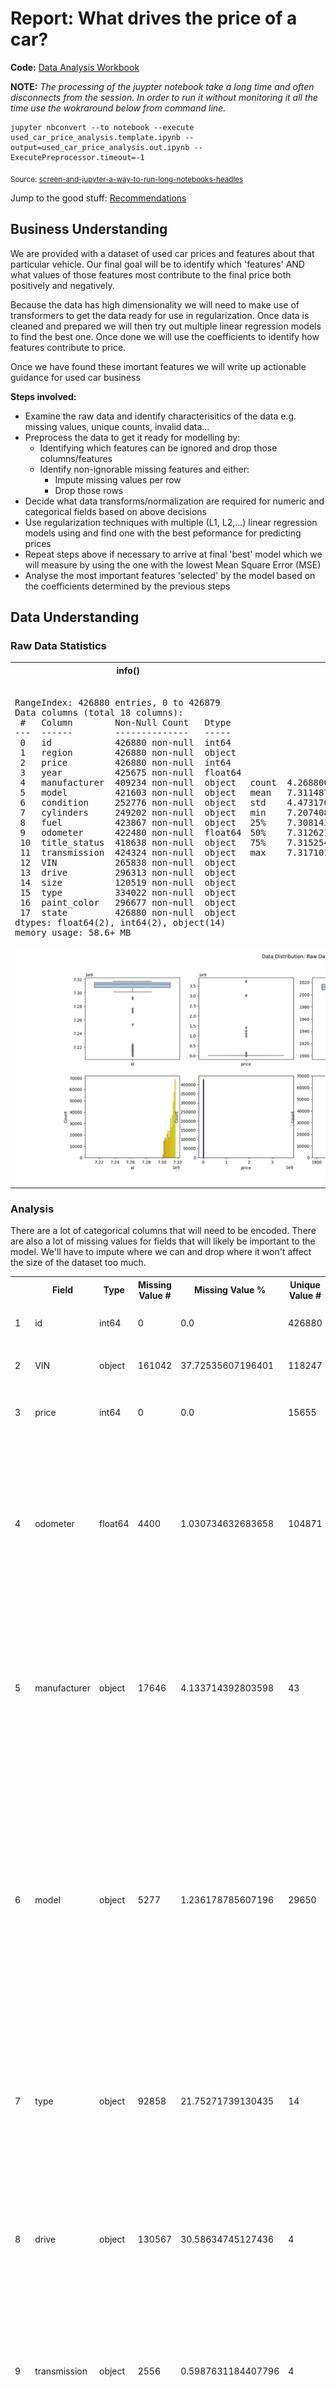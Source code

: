 # Report: What drives the price of a car?

**Code:** [Data Analysis Workbook](./used_car_price_analysis.out.ipynb)

**NOTE:** *The processing of the juypter notebook take a long time and often disconnects from the session. In order to run it without monitoring it all the time use the wokraround below from command line.*

```
jupyter nbconvert --to notebook --execute used_car_price_analysis.template.ipynb --output=used_car_price_analysis.out.ipynb --ExecutePreprocessor.timeout=-1
```
<sub>Source: [screen-and-jupyter-a-way-to-run-long-notebooks-headles](https://www.maksimeren.com/post/screen-and-jupyter-a-way-to-run-long-notebooks-headless/)</sub>

Jump to the good stuff: [Recommendations](#Recommendations)

## Business Understanding

We are provided with a dataset of used car prices and features about that particular vehicle. Our final goal will be to identify which 'features' AND what values of those features most contribute to the final price both positively and negatively.

Because the data has high dimensionality we will need to make use of transformers to get the data ready for use in regularization. Once data is cleaned and prepared we will then try out multiple linear regression models to find the best one. Once done we will use the coefficients to identify how features contribute to price.

Once we have found these imortant features we will write up actionable guidance for used car business

**Steps involved:**

  - Examine the raw data and identify characterisitics of the data e.g. missing values, unique counts, invalid data...
  - Preprocess the data to get it ready for modelling by:
    - Identifying which features can be ignored and drop those columns/features
    - Identify non-ignorable missing features and either:
      - Impute missing values per row
      - Drop those rows
  - Decide what data transforms/normalization are required for numeric and categorical fields based on above decisions
  - Use regularization techniques with multiple (L1, L2,...) linear regression models using and find one with the best peformance for predicting prices
  - Repeat steps above if necessary to arrive at final 'best' model which we will measure by using the one with the lowest Mean Square Error (MSE)
  - Analyse the most important features 'selected' by the model based on the coefficients determined by the previous steps
## Data Understanding

### Raw Data Statistics

<table><tr><th>info()</th><th>describe()</th></tr><tr><td><pre><class 'pandas.core.frame.DataFrame'>
RangeIndex: 426880 entries, 0 to 426879
Data columns (total 18 columns):
 #   Column        Non-Null Count   Dtype  
---  ------        --------------   -----  
 0   id            426880 non-null  int64  
 1   region        426880 non-null  object 
 2   price         426880 non-null  int64  
 3   year          425675 non-null  float64
 4   manufacturer  409234 non-null  object 
 5   model         421603 non-null  object 
 6   condition     252776 non-null  object 
 7   cylinders     249202 non-null  object 
 8   fuel          423867 non-null  object 
 9   odometer      422480 non-null  float64
 10  title_status  418638 non-null  object 
 11  transmission  424324 non-null  object 
 12  VIN           265838 non-null  object 
 13  drive         296313 non-null  object 
 14  size          120519 non-null  object 
 15  type          334022 non-null  object 
 16  paint_color   296677 non-null  object 
 17  state         426880 non-null  object 
dtypes: float64(2), int64(2), object(14)
memory usage: 58.6+ MB
</pre></td><td><pre>                 id         price           year      odometer
count  4.268800e+05  4.268800e+05  425675.000000  4.224800e+05
mean   7.311487e+09  7.519903e+04    2011.235191  9.804333e+04
std    4.473170e+06  1.218228e+07       9.452120  2.138815e+05
min    7.207408e+09  0.000000e+00    1900.000000  0.000000e+00
25%    7.308143e+09  5.900000e+03    2008.000000  3.770400e+04
50%    7.312621e+09  1.395000e+04    2013.000000  8.554800e+04
75%    7.315254e+09  2.648575e+04    2017.000000  1.335425e+05
max    7.317101e+09  3.736929e+09    2022.000000  1.000000e+07</pre></td></tr><tr><td colspan="2">
<a href="./analysis_results/module_11_01.step01.data_understanding.data.distribution.png" target="_blank"><img src="./analysis_results/module_11_01.step01.data_understanding.data.distribution.png"/></a>
</td></tr></tr></table>

### Analysis

 There are a lot of categorical columns that will need to be encoded. There are also a lot of missing values for fields that will likely be important to the model. We'll have to impute where we can and drop where it won't affect the size of the dataset too much.

<table>
<tr>
<th></th><th>Field</th><th>Type</th><th>Missing Value #</th><th>Missing Value %</th><th>Unique Value #</th><th>Notes</th></tr>
<tr>
<td>1</td><td>id</td><td>int64</td><td>0</td><td>0.0</td><td>426880</td><td><ul><li>Not useful for predictions.</ul></td></tr>
<tr>
<td>2</td><td>VIN</td><td>object</td><td>161042</td><td>37.72535607196401</td><td>118247</td><td><ul><li>Not useful for predictions.</ul></td></tr>
<tr>
<td>3</td><td>price</td><td>int64</td><td>0</td><td>0.0</td><td>15655</td><td><ul><li>Target Field.</li>
<li>Need to deal with outliers.</ul></td></tr>
<tr>
<td>4</td><td>odometer</td><td>float64</td><td>4400</td><td>1.030734632683658</td><td>104871</td><td><ul><li>Has an effect on price typically negative as mileage goes up.</li>
<li>Need to deal with outliers.There are only a small percentage of values missing.</ul></td></tr>
<tr>
<td>5</td><td>manufacturer</td><td>object</td><td>17646</td><td>4.133714392803598</td><td>43</td><td><ul><li>Has an effect on price.</li>
<li>There are empty values here and no easy way to determine them.</li>
<li>There are only a small percentage of values missing.</ul></td></tr>
<tr>
<td>6</td><td>model</td><td>object</td><td>5277</td><td>1.236178785607196</td><td>29650</td><td><ul><li>Has an effect on price.</li>
<li>There are empty values here and no easy way to determine them.</li>
<li>There are only a small percentage of values missing.</li>
<li>Free text field and there could be spelling mistakes or variations in order of words that aren't easy to normalize.</ul></td></tr>
<tr>
<td>7</td><td>type</td><td>object</td><td>92858</td><td>21.75271739130435</td><td>14</td><td><ul><li>Has an effect on price.</li>
<li>There are empty values here.</li>
<li>Can use manufacturer, model and year to fill in missing values</ul></td></tr>
<tr>
<td>8</td><td>drive</td><td>object</td><td>130567</td><td>30.58634745127436</td><td>4</td><td><ul><li>Has an effect on price.</li>
<li>There are empty values here.</li>
<li>Can use manufacturer, model and year to fill in missing values</ul></td></tr>
<tr>
<td>9</td><td>transmission</td><td>object</td><td>2556</td><td>0.5987631184407796</td><td>4</td><td><ul><li>Has an effect on price.</li>
<li>There are empty values here.</li>
<li>There are only a small percentage of values missing.</ul></td></tr>
<tr>
<td>10</td><td>size</td><td>object</td><td>306361</td><td>71.7674756371814</td><td>5</td><td><ul><li>Has an effect on price.</li>
<li>There are empty values here.</li>
<li>Can use manufacturer, model and year to fill in missing values</ul></td></tr>
<tr>
<td>11</td><td>cylinders</td><td>object</td><td>177678</td><td>41.6224700149925</td><td>9</td><td><ul><li>Has an effect on price.</li>
<li>There are lots of empty values here.</li>
<li>Can use manufacturer, model and year to fill in missing values</ul></td></tr>
<tr>
<td>12</td><td>fuel</td><td>object</td><td>3013</td><td>0.7058189655172413</td><td>6</td><td><ul><li>Has an effect on price.</li>
<li>There are empty values here.</li>
<li>There are only a small percentage of values missing.</ul></td></tr>
<tr>
<td>13</td><td>paint_color</td><td>object</td><td>130203</td><td>30.5010775862069</td><td>13</td><td><ul><li>Has an effect on price.</li>
<li>There are empty values here and no easy way to determine them.</ul></td></tr>
<tr>
<td>14</td><td>condition</td><td>object</td><td>174104</td><td>40.78523238380809</td><td>7</td><td><ul><li>Has an effect on price.</li>
<li>There are empty values here and no easy way to determine them.</ul></td></tr>
<tr>
<td>15</td><td>title_status</td><td>object</td><td>8242</td><td>1.930753373313343</td><td>7</td><td><ul><li>Has an effect on price.</li>
<li>There are empty values here.</li>
<li>There are only a small percentage of values missing.</ul></td></tr>
<tr>
<td>16</td><td>year</td><td>float64</td><td>1205</td><td>0.2822807346326837</td><td>115</td><td><ul><li>Has an effect on price typically positive as value goes up since it's a newer car.</li>
<li>Need to deal with outliers.</ul></td></tr>
<tr>
<td>17</td><td>state</td><td>object</td><td>0</td><td>0.0</td><td>51</td><td><ul><li>Has an effect on price.</li>
<li>Not really something dealer can control but can extract some useful information from this for other business decision making.</ul></td></tr>
<tr>
<td>18</td><td>region</td><td>object</td><td>0</td><td>0.0</td><td>404</td><td><ul><li>Has an effect on price.</li>
<li>Not really something dealer can control but can extract some useful information from this for other business decision making.</ul></td></tr>
</table>

## Data Preparation

### Cleanup Approach

<table>
<tr>
<th>Step</th><th>Processing</th></tr>
<tr>
<td>Step1</td><td><ul><li>Drop the VIN feature column</li>
<li>Drop the id feature column</li>
<li>Drop the paint_color feature column</ul></td></tr>
<tr>
<td>Step2</td><td><ul><li>Convert state to lower case values</li>
<li>Convert region to lower case values</li>
<li>Convert condition to lower case values</li>
<li>Convert cylinders to lower case values</li>
<li>Convert fuel to lower case values</li>
<li>Convert title_status to lower case values</li>
<li>Convert transmission to lower case values</li>
<li>Convert drive to lower case values</li>
<li>Convert manufacturer to lower case values</li>
<li>Convert size to lower case values</li>
<li>Convert type to lower case values</li>
<li>Convert model to lower case values and store value in new field cleaned_model</ul></td></tr>
<tr>
<td>Step3</td><td><ul><li>Drop rows where price is empty</li>
<li>Drop rows where model is empty</li>
<li>Drop rows where manufacturer is empty</li>
<li>Drop rows where odometer is empty</li>
<li>Drop rows where year is empty</ul></td></tr>
<tr>
<td>Step4</td><td><ul><li>Drop rows not meeting criteria Q1[0.25] <= price <= Q3[0.75]</li>
<li>Drop rows not meeting criteria Q1[0.25] <= odometer <= Q3[0.75]</li>
<li>Drop rows not meeting criteria Q1[0.25] <= year <= Q3[0.75]</ul></td></tr>
<tr>
<td>Step5</td><td><ul><li>Drop rows meeting the critera "price > 0"</li>
<li>Drop rows meeting the critera "odometer > 0"</li>
<li>Drop rows meeting the critera "year > 1900"</ul></td></tr>
<tr>
<td>Step6</td><td><ul><li>Fill rows where condition is empty with "unknown"</ul></td></tr>
<tr>
<td>Step7</td><td><ul><li>Using the fields manufacturer, cleaned_model, year find teh mode() for those fields in the dataset and assign to Lookup&Fill Pass1</li>
<li>Using the fields manufacturer, cleaned_model find teh mode() for those fields in the dataset and assign to Lookup&Fill Pass2</li>
<li>Using the fields manufacturer, type find teh mode() for those fields in the dataset and assign to Lookup&Fill Pass3</ul></td></tr>
<tr>
<td>Step8</td><td><ul><li>Fill rows where cylinders is empty with "unknown"</li>
<li>Fill rows where title_status is empty with "unknown"</li>
<li>Fill rows where transmission is empty with "unknown"</li>
<li>Fill rows where drive is empty with "unknown"</li>
<li>Fill rows where fuel is empty with "unknown"</li>
<li>Fill rows where size is empty with "unknown"</li>
<li>Fill rows where type is empty with "unknown"</ul></td></tr>
</table>

### Data Shape vs Processing Steps

<table>
<tr><td><a href="./analysis_results/module_11_01.step02.data_preparation.row_count.png" target="_blank"><img src="./analysis_results/module_11_01.step02.data_preparation.row_count.png"/></a></td></tr>
<tr><td><a href="./analysis_results/module_11_01.step02.data_preparation.missing_count.png" target="_blank"><img src="./analysis_results/module_11_01.step02.data_preparation.missing_count.png"/></a></td></tr>
<tr><td><a href="./analysis_results/module_11_01.step02.data_preparation.missing_percentage.png" target="_blank"><img src="./analysis_results/module_11_01.step02.data_preparation.missing_percentage.png"/></a></td></tr>
<tr><td><a href="./analysis_results/module_11_01.step02.data_preparation.unique_values.png" target="_blank"><img src="./analysis_results/module_11_01.step02.data_preparation.unique_values.png"/></a></td></tr>
</table>

### Prepared Data Statistics

<table><tr><th>info()</th><th>describe()</th></tr><tr><td><pre><class 'pandas.core.frame.DataFrame'>
Index: 347026 entries, 27 to 426879
Data columns (total 16 columns):
 #   Column         Non-Null Count   Dtype  
---  ------         --------------   -----  
 0   region         347026 non-null  object 
 1   price          347026 non-null  int64  
 2   year           347026 non-null  float64
 3   manufacturer   347026 non-null  object 
 4   model          347026 non-null  object 
 5   condition      347026 non-null  object 
 6   cylinders      347026 non-null  object 
 7   fuel           347026 non-null  object 
 8   odometer       347026 non-null  float64
 9   title_status   347026 non-null  object 
 10  transmission   347026 non-null  object 
 11  drive          347026 non-null  object 
 12  size           347026 non-null  object 
 13  type           347026 non-null  object 
 14  state          347026 non-null  object 
 15  cleaned_model  347026 non-null  object 
dtypes: float64(2), int64(1), object(13)
memory usage: 45.0+ MB
</pre></td><td><pre>               price           year       odometer
count  347026.000000  347026.000000  347026.000000
mean    18155.816293    2012.653957   91937.830367
std     12705.937595       5.269285   60031.657403
min         1.000000    1997.000000       1.000000
25%      7500.000000    2009.000000   39433.000000
50%     15590.000000    2014.000000   88000.000000
75%     26995.000000    2017.000000  134655.000000
max     57460.000000    2022.000000  275225.000000</pre></td></tr><tr><td colspan="2">
<a href="./analysis_results/module_11_01.step02.data_preparation.data.distribution.png" target="_blank"><img src="./analysis_results/module_11_01.step02.data_preparation.data.distribution.png"/></a>
</td></tr></tr></table>

## Modeling

### Model Analysis

Using the following features 

- Categorical=region, manufacturer, condition, cylinders, fuel, title_status, transmission, drive, size, type, state, cleaned_model 

- Numerical=year, odometer 

we tried several regression models including **Ridge, Lasso, ElasticNet** 

<a href="./analysis_results/module_11_01.step03.modeling.performance.png" target="_blank"><img src="./analysis_results/module_11_01.step03.modeling.performance.png"/></a> 

We have determined that the **best model** is **Ridge** based on **Test MSE=40949644.38**. We chose Test MSE because while it is more sensitive to outliers we've removed the outliers using IQR filtering. Had we not done this we would have used R2

## Evaluation

### Feature Results

We will now show the importances of all the features across models

<table>
<tr><td><a href="./analysis_results/module_11_01.step04.evaluation.coefficient.png" target="_blank"><img src="./analysis_results/module_11_01.step04.evaluation.coefficient.png"/></a></td></tr>
</table>

### Feature Analysis

We can see from this that the models generally agree on what one would expect:
- Model also contributes positively. This makes sense as people prefer some cars over others, but it was hard to get exact models since the cardinality is so high. This can be inferred from combination of other features however
- As year goes up price goes up. This makes sense as you are getting a newer car
- As odometer goes up price goes down. This makes sense as you are getting a car with a lot more miles, wear and tear
- Interestingly fuel, cylinders, region and drive also feature prominently. Cylinders made sense because you pay for more horsepower. But region has heavy influence
- Looking at other features we can see prefernces for types (truck+pickups > sedan) and drive (4wd > fwd)
## Recommendations

### Specific Features People Value

<table>
<tr><td><a href="./analysis_results/module_11_01.step04.evaluation.pos.coeff.png" target="_blank"><img src="./analysis_results/module_11_01.step04.evaluation.pos.coeff.png"/></a></td></tr>
</table>

Do Prioritize:

- Manufacturers=Toyota, Honda, Lexus, Tesla for the commonn brands
- Type=Pickups, Convertibles, Coupes and Trucks
- Size=Full Size, Mid Size
- Drive=4WD
- Cylinders=8
- Transmission=Manual
- Fuel=Diesel
- Title=Clean

This means move these to the front of your lot and they may benefit from a markup or marketing

If you are thinking of moving inventory the cars earn more in:

- States=ak, mt, wa, co, ca...
Perhaps you can move cars within these positive feature regions to maximize sale price

### Specific Features People DO NOT Value

<table>
<tr><td><a href="./analysis_results/module_11_01.step04.evaluation.neg.coeff.png" target="_blank"><img src="./analysis_results/module_11_01.step04.evaluation.neg.coeff.png"/></a></td></tr>
</table>

Do NOT Prioritize:

- Manufacturers=Dodge, Kia, Nissan, Mitsubishi,  for the commonn brands
- Type=Sedan, Hatchback, SUV, Wagon
- Size=Compact, Sub-Compact
- Drive=FWD
- Cylinders=4 and lower

This means move these to the back of your lot it may be worthwhile getting rid of these quickly from your lot

If you are thinking of moving inventory the cars earn less in:

- States=me, fl, ny, nh, il, ....
Perhaps you can move cars with negative features to better performing regions to benefit from the markup

Using the charts above to make decisions about what types of features about the vehicle to prioritize in your inventory

